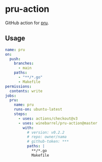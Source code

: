 # pru-action

GitHub action for [pru](https://github.com/winebarrel/pru).

## Usage

```yaml
name: pru
on:
  push:
    branches:
      - main
    paths:
      - "**/*.go"
      - Makefile
permissions:
  contents: write
jobs:
  pru:
    name: pru
    runs-on: ubuntu-latest
    steps:
      - uses: actions/checkout@v3
      - uses: winebarrel/pru-action@master
        with:
          # version: v0.2.2
          # repo: owner/nama
          # github-token: ***
          paths: |
            **/*.go
            Makefile
```
